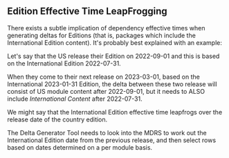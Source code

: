 ## Edition Effective Time LeapFrogging

There exists a subtle implication of dependency effective times when generating deltas for Editions (that is, packages which include the International Edition content).  It's probably best explained with an example:

Let's say that the US release their Edition on 2022-09-01 and this is based on the International Edition 2022-07-31.

When they come to their next release on 2023-03-01, based on the International 2023-01-31 Edition, the delta between these two release will consist of US module content after 2022-09-01, but it needs to ALSO include _International Content_ after 2022-07-31.

We might say that the International Edition effective time leapfrogs over the release date of the country edition.

The Delta Generator Tool needs to look into the MDRS to work out the International Edition date from the previous release, and then select rows based on dates determined on a per module basis.